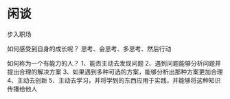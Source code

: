 # 闲谈

步入职场

如何感受到自身的成长呢？
思考、会思考、多思考、然后行动


如何称为一个有能力的人？
1、能否主动去发现问题
2、遇到问题能够分析问题并提出合理的解决方案
3、如果遇到多种可选的方案，能够分析出那种方案更加合理
4、主动去创新
5、主动去学习，并将学到的东西应用于实践，并能够将这种知识传播给他人
